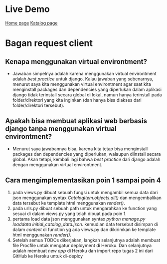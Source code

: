 # Live Demo
[Home page](https://iqbal-tugas-2.herokuapp.com/)
[Katalog page](https://iqbal-tugas-2.herokuapp.com/katalog/)

# Bagan request client


## Kenapa menggunakan virtual environtment?
- Jawaban simpelnya adalah karena menggunakan virtual environtment adalah _best practice_ untuk django. Kalau jawaban yang sebenarnya, menurut saya kita menggunakan virtual environtment agar saat kita menginstall packages dan dependencies yang diperlukan dalam aplikasi django tidak terinstall secara global di lokal, namun hanya terinstall pada folder/direktori yang kita inginkan (dan hanya bisa diakses dari folder/direktori tersebut).

## Apakah bisa membuat aplikasi web berbasis django tanpa menggunakan virtual environtment?
- Menurut saya jawabannya bisa, karena kita tetap bisa menginstall packages dan dependencies yang diperlukan, walaupun diinstall secara global. Akan tetapi, kembali lagi bahwa _best practice_ dari django adalah dengan menggunakan virtual environtment.

## Cara mengimplementasikan poin 1 sampai poin 4
1. pada views.py dibuat sebuah fungsi untuk mengambil semua data dari json menggunakan syntax _CatalogItem.objects.all()_ dan mengembalikan data tersebut ke template html menggunakan _render()_.
2. pada urls.py dibuat sebuah path untuk mengarahkan ke function yang sesuai di dalam views.py yang telah dibuat pada poin 1.
3. pertama load data json menggunakan syntax *python manage.py loaddata initial_catalog_data.json*. kemudian data tersebut disimpan di dalam _context_ di function yg ada views.py dan dikirimkan ke template html menggunakan _render()_.
4. Setelah semua TODOs dikerjakan, langkah selanjutnya adalah membuat file Procfile untuk mengatur deployment di Heroku. Dan selanjutnya adalah membuat _new app_ di Heroku dan import repo tugas 2 ini dari GitHub ke Heroku untuk di-deploy
